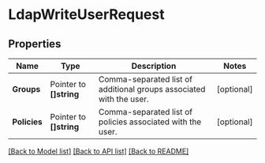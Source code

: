 # LdapWriteUserRequest


## Properties

Name | Type | Description | Notes
------------ | ------------- | ------------- | -------------
**Groups** | Pointer to **[]string** | Comma-separated list of additional groups associated with the user. | [optional] 
**Policies** | Pointer to **[]string** | Comma-separated list of policies associated with the user. | [optional] 





[[Back to Model list]](../README.md#documentation-for-models) [[Back to API list]](../README.md#documentation-for-api-endpoints) [[Back to README]](../README.md)


